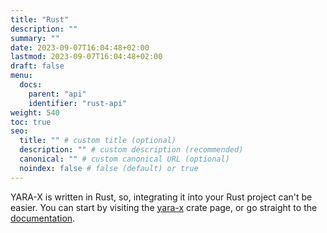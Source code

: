 ```yaml
---
title: "Rust"
description: ""
summary: ""
date: 2023-09-07T16:04:48+02:00
lastmod: 2023-09-07T16:04:48+02:00
draft: false
menu:
  docs:
    parent: "api"
    identifier: "rust-api"
weight: 540
toc: true
seo:
  title: "" # custom title (optional)
  description: "" # custom description (recommended)
  canonical: "" # custom canonical URL (optional)
  noindex: false # false (default) or true
---
```


YARA-X is written in Rust, so, integrating it into your Rust project can't be
easier. You can start by visiting the [yara-x](https://crates.io/crates/yara-x)
crate page, or go straight to
the [documentation](https:///docs.rs/yara-x/latest).